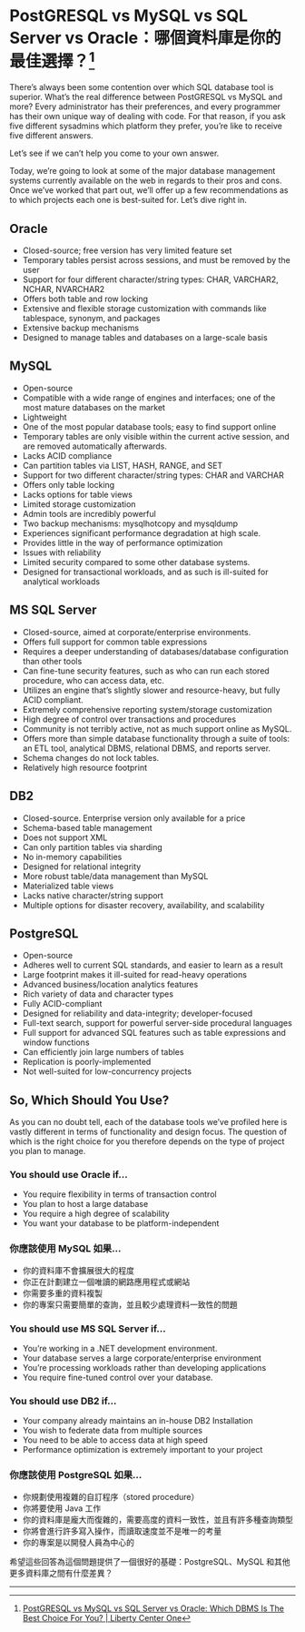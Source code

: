 # PostGRESQL vs MySQL vs SQL Server vs Oracle：哪個資料庫是你的最佳選擇？[^1]

There’s always been some contention over which SQL database tool is superior. What’s the real difference between PostGRESQL vs MySQL and more? Every administrator has their preferences, and every programmer has their own unique way of dealing with code. For that reason, if you ask five different sysadmins which platform they prefer, you’re like to receive five different answers.

Let’s see if we can’t help you come to your own answer.

Today, we’re going to look at some of the major database management systems currently available on the web in regards to their pros and cons. Once we’ve worked that part out, we’ll offer up a few recommendations as to which projects each one is best-suited for. Let’s dive right in.

## Oracle

* Closed-source; free version has very limited feature set
* Temporary tables persist across sessions, and must be removed by the user
* Support for four different character/string types: CHAR, VARCHAR2, NCHAR, NVARCHAR2
* Offers both table and row locking
* Extensive and flexible storage customization with commands like tablespace, synonym, and packages
* Extensive backup mechanisms
* Designed to manage tables and databases on a large-scale basis

## MySQL

* Open-source
* Compatible with a wide range of engines and interfaces; one of the most mature databases on the market
* Lightweight
* One of the most popular database tools; easy to find support online
* Temporary tables are only visible within the current active session, and are removed automatically afterwards.
* Lacks ACID compliance
* Can partition tables via LIST, HASH, RANGE, and SET
* Support for two different character/string types: CHAR and VARCHAR
* Offers only table locking
* Lacks options for table views
* Limited storage customization
* Admin tools are incredibly powerful
* Two backup mechanisms: mysqlhotcopy and mysqldump
* Experiences significant performance degradation at high scale.
* Provides little in the way of performance optimization
* Issues with reliability
* Limited security compared to some other database systems.
* Designed for transactional workloads, and as such is ill-suited for analytical workloads

## MS SQL Server

* Closed-source, aimed at corporate/enterprise environments.
* Offers full support for common table expressions
* Requires a deeper understanding of databases/database configuration than other tools
* Can fine-tune security features, such as who can run each stored procedure, who can access data, etc.
* Utilizes an engine that’s slightly slower and resource-heavy, but fully ACID compliant.
* Extremely comprehensive reporting system/storage customization
* High degree of control over transactions and procedures
* Community is not terribly active, not as much support online as MySQL.
* Offers more than simple database functionality through a suite of tools: an ETL tool, analytical DBMS, relational DBMS, and reports server.
* Schema changes do not lock tables.
* Relatively high resource footprint



## DB2

* Closed-source. Enterprise version only available for a price
* Schema-based table management
* Does not support XML
* Can only partition tables via sharding
* No in-memory capabilities
* Designed for relational integrity
* More robust table/data management than MySQL
* Materialized table views
* Lacks native character/string support
* Multiple options for disaster recovery, availability, and scalability

## PostgreSQL

* Open-source
* Adheres well to current SQL standards, and easier to learn as a result
* Large footprint makes it ill-suited for read-heavy operations
* Advanced business/location analytics features
* Rich variety of data and character types
* Fully ACID-compliant
* Designed for reliability and data-integrity; developer-focused
* Full-text search, support for powerful server-side procedural languages
* Full support for advanced SQL features such as table expressions and window functions
* Can efficiently join large numbers of tables
* Replication is poorly-implemented
* Not well-suited for low-concurrency projects

## So, Which Should You Use?

As you can no doubt tell, each of the database tools we’ve profiled here is vastly different in terms of functionality and design focus. The question of which is the right choice for you therefore depends on the type of project you plan to manage.

### You should use Oracle if…

* You require flexibility in terms of transaction control
* You plan to host a large database
* You require a high degree of scalability
* You want your database to be platform-independent

### 你應該使用 MySQL 如果…

* 你的資料庫不會擴展很大的程度
* 你正在計劃建立一個唯讀的網路應用程式或網站
* 你需要多重的資料複製
* 你的專案只需要簡單的查詢，並且較少處理資料一致性的問題



### You should use MS SQL Server if…

* You’re working in a .NET development environment.
* Your database serves a large corporate/enterprise environment
* You’re processing workloads rather than developing applications
* You require fine-tuned control over your database.

### You should use DB2 if…

* Your company already maintains an in-house DB2 Installation
* You wish to federate data from multiple sources
* You need to be able to access data at high speed
* Performance optimization is extremely important to your project

### 你應該使用 PostgreSQL 如果…

* 你規劃使用複雜的自訂程序（stored procedure）
* 你將要使用 Java 工作
* 你的資料庫是龐大而復雜的，需要高度的資料一致性，並且有許多種查詢類型
* 你將會進行許多寫入操作，而讀取速度並不是唯一的考量
* 你的專案是以開發人員為中心的

希望這些回答為這個問題提供了一個很好的基礎：PostgreSQL、MySQL 和其他更多資料庫之間有什麼差異？

---

[^1]:  [PostGRESQL vs MySQL vs SQL Server vs Oracle: Which DBMS Is The Best Choice For You? \| Liberty Center One](https://www.libertycenterone.com/blog/postgresql-vs-mysql-vs-sql-server-vs-oracle/)

